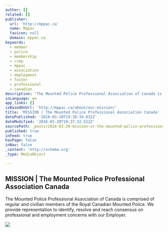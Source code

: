 ```yaml
---
author: []
related: []
publisher:
  url: 'http://mppac.ca'
  name: Mppac
  favicon: null
  domain: mppac.ca
keywords:
  - member
  - police
  - membership
  - rcmp
  - mppac
  - association
  - employment
  - foster
  - professional
  - canadian
description: 'The Mounted Police Professional Association of Canada is comprised of regular and civilian members of the Royal Canadian Mounted Police. We provide representation to identify, resolve and reach consensus on professional and employment concerns with our Employer.'
inLanguage: en
app_links: []
isBasedOnUrl: 'http://mppac.ca/about/our-mission/'
title: 'MISSION | The Mounted Police Professional Association Canada'
datePublished: '2016-03-20T19:38:39.832Z'
dateModified: '2016-03-20T19:37:32.522Z'
sourcePath: _posts/2016-03-20-mission-or-the-mounted-police-professional-association-canada.md
published: true
inFeed: true
hasPage: false
inNav: false
_context: 'http://schema.org'
_type: MediaObject

---
```

<article style=""><h1>MISSION | The Mounted Police Professional Association Canada</h1><p>The Mounted Police Professional Association of Canada is comprised of regular and civilian members of the Royal Canadian Mounted Police. We provide representation to identify, resolve and reach consensus on professional and employment concerns with our Employer.</p><img src="http://mppac.ca/wp-content/themes/mppac/images/logo.png" /></article>